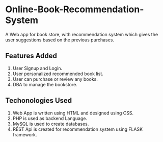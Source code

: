 # Online-Book-Recommendation-System

A Web app for book store, with recommendation system which gives the user suggestions based on the previous purchases.

## Features Added 

1. User Signup and Login.
2. User personalized recommended book list.
3. User can purchase or review any books.
4. DBA to manage the bookstore.

## Techonologies Used

1. Web App is written using HTML and designed using CSS.
2. PHP is used as backend Language.
3. MySQL is used to create databases.
4. REST Api is created for recommendation system using FLASK framework.


